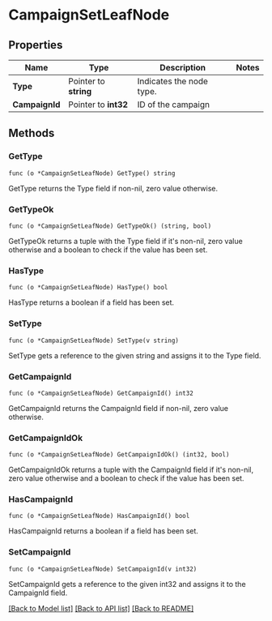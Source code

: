 # CampaignSetLeafNode

## Properties

Name | Type | Description | Notes
------------ | ------------- | ------------- | -------------
**Type** | Pointer to **string** | Indicates the node type. | 
**CampaignId** | Pointer to **int32** | ID of the campaign | 

## Methods

### GetType

`func (o *CampaignSetLeafNode) GetType() string`

GetType returns the Type field if non-nil, zero value otherwise.

### GetTypeOk

`func (o *CampaignSetLeafNode) GetTypeOk() (string, bool)`

GetTypeOk returns a tuple with the Type field if it's non-nil, zero value otherwise
and a boolean to check if the value has been set.

### HasType

`func (o *CampaignSetLeafNode) HasType() bool`

HasType returns a boolean if a field has been set.

### SetType

`func (o *CampaignSetLeafNode) SetType(v string)`

SetType gets a reference to the given string and assigns it to the Type field.

### GetCampaignId

`func (o *CampaignSetLeafNode) GetCampaignId() int32`

GetCampaignId returns the CampaignId field if non-nil, zero value otherwise.

### GetCampaignIdOk

`func (o *CampaignSetLeafNode) GetCampaignIdOk() (int32, bool)`

GetCampaignIdOk returns a tuple with the CampaignId field if it's non-nil, zero value otherwise
and a boolean to check if the value has been set.

### HasCampaignId

`func (o *CampaignSetLeafNode) HasCampaignId() bool`

HasCampaignId returns a boolean if a field has been set.

### SetCampaignId

`func (o *CampaignSetLeafNode) SetCampaignId(v int32)`

SetCampaignId gets a reference to the given int32 and assigns it to the CampaignId field.


[[Back to Model list]](../README.md#documentation-for-models) [[Back to API list]](../README.md#documentation-for-api-endpoints) [[Back to README]](../README.md)



